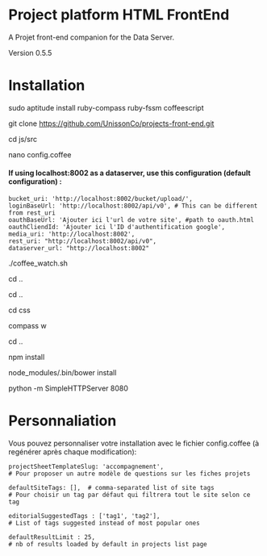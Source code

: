 Project platform HTML FrontEnd
===========

A Projet front-end companion for the Data Server.

Version 0.5.5

Installation
=====

   sudo aptitude install ruby-compass ruby-fssm coffeescript

   git clone https://github.com/UnissonCo/projects-front-end.git

   cd js/src

   nano config.coffee

#### If using localhost:8002 as a dataserver, use this configuration (default configuration) :

    bucket_uri: 'http://localhost:8002/bucket/upload/',
    loginBaseUrl: 'http://localhost:8002/api/v0', # This can be different from rest_uri
    oauthBaseUrl: 'Ajouter ici l'url de votre site', #path to oauth.html
    oauthCliendId: 'Ajouter ici l'ID d'authentification google',
    media_uri: 'http://localhost:8002',
    rest_uri: "http://localhost:8002/api/v0",
    dataserver_url: "http://localhost:8002"


   ./coffee_watch.sh

   cd ..

   cd ..

   cd css

   compass w

   cd ..

   npm install

   node_modules/.bin/bower install

   python -m SimpleHTTPServer 8080


Personnaliation
=====

Vous pouvez personnaliser votre installation avec le fichier config.coffee (à regénérer après chaque modification):


    projectSheetTemplateSlug: 'accompagnement',
    # Pour proposer un autre modèle de questions sur les fiches projets

    defaultSiteTags: [],  # comma-separated list of site tags
    # Pour choisir un tag par défaut qui filtrera tout le site selon ce tag

    editorialSuggestedTags : ['tag1', 'tag2'],
    # List of tags suggested instead of most popular ones

    defaultResultLimit : 25,
    # nb of results loaded by default in projects list page
